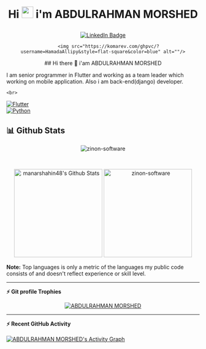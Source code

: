 <div id="header" align="center">
  <h1>
  Hi
  <img src="https://media.giphy.com/media/hvRJCLFzcasrR4ia7z/giphy.gif" width="30px"/>
   i'm ABDULRAHMAN MORSHED
</h2>
  <img src="https://media.giphy.com/media/M9gbBd9nbDrOTu1Mqx/giphy.gif" width="10" height="10"/>
  <div id="badges">
  <a href="https://www.linkedin.com/in/abdulrahman-morshed-420715227/">
    <img src="https://img.shields.io/badge/LinkedIn-blue?style=for-the-badge&logo=linkedin&logoColor=white" alt="LinkedIn Badge"/>
  </a>
<!--   <a href="https://www.facebook.com/hamada.devlop">
    <img src="https://img.shields.io/badge/Facebook-blue?style=for-the-badge&logo=facebook&logoColor=white" alt="Facebook Badge"/>
  </a> -->
	  
	    <img src="https://komarev.com/ghpvc/?username=HamadaAllipy&style=flat-square&color=blue" alt=""/>

</div>
  
<!--   <img src="https://komarev.com/ghpvc/?username=HamadaAllipy&style=flat-square&color=blue" alt=""/> -->
</div>


<p align="center">
## Hi there 👋 i'am ABDULRAHMAN MORSHED

I am senior programmer in Flutter and working as a team leader which working on mobile application. Also i am back-end(django) developer.

	<br>
<a href="https://flutter.dev" title="Flutter"><img src="https://img.shields.io/badge/flutter-%231572B6.svg?style=for-the-badge&logo=flutter&logoColor=white" alt="Flutter"></a>
	<br>
	<a href="https://www.python.org/" title="Python"><img src="https://img.shields.io/badge/python-3670A0?style=for-the-badge&logo=python&logoColor=ffdd54" alt="Python"></a>
</p>


## 📊 Github Stats
<p align="center"><img src="https://github-readme-streak-stats.herokuapp.com/?user=zinon-software&theme=tokyonight_duo" alt="zinon-software" /></p>
  <br/>
  <p align="center">
    <a href="https://github.com/anuraghazra/github-readme-stats">
	    <img alt="manarshahin48's Github Stats" src="https://github-readme-stats.vercel.app/api?username=manarshahin48&show_icons=true&count_private=true&locale=en&theme=tokyonight&layout=compact" height="230px"/></a>
	  <img src="https://github-readme-stats.vercel.app/api/top-langs?username=zinon-software&langs_count=10&show_icons=true&locale=en&theme=tokyonight" alt="zinon-software" height="230px"/>
<br/>

  <b>Note:</b> Top languages is only a metric of the languages my public code consists of and doesn't reflect experience or skill level.
  </p>
  
----
<summary><b>⚡ Git profile Trophies</b></summary>

<p align="center"> <a href="https://github.com/ryo-ma/github-profile-trophy"><img src="https://github-profile-trophy.vercel.app/?username=zinon-software&layout=compact&theme=algolia" alt="ABDULRAHMAN MORSHED" /></a> </p>

----

  <summary><b>⚡ Recent GitHub Activity</b></summary>
  <br/>
   <a href="https://github.com/zinon-software"><img alt="ABDULRAHMAN MORSHED's Activity Graph" src="https://activity-graph.herokuapp.com/graph?username=zinon-software&custom_title=ABDULRAHMAN%20MORSHED%27s%20Contribution%20Graph&theme=react-dark" /></a>
  <br/>


<br/>


